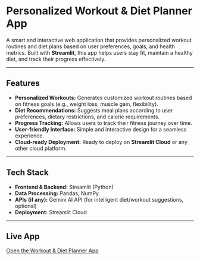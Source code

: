 # Personalized Workout & Diet Planner App

A smart and interactive web application that provides personalized workout routines and diet plans based on user preferences, goals, and health metrics. Built with **Streamlit**, this app helps users stay fit, maintain a healthy diet, and track their progress effectively.

---

## Features

- **Personalized Workouts:** Generates customized workout routines based on fitness goals (e.g., weight loss, muscle gain, flexibility).
- **Diet Recommendations:** Suggests meal plans according to user preferences, dietary restrictions, and calorie requirements.
- **Progress Tracking:** Allows users to track their fitness journey over time.
- **User-friendly Interface:** Simple and interactive design for a seamless experience.
- **Cloud-ready Deployment:** Ready to deploy on **Streamlit Cloud** or any other cloud platform.

---

## Tech Stack

- **Frontend & Backend:** Streamlit (Python)
- **Data Processing:** Pandas, NumPy
- **APIs (if any):** Gemini AI API (for intelligent diet/workout suggestions, optional)
- **Deployment:** Streamlit Cloud

---
## Live App
[Open the Workout & Diet Planner App](https://share.streamlit.io/kundushreosmi/repo-name/main/app.py)


